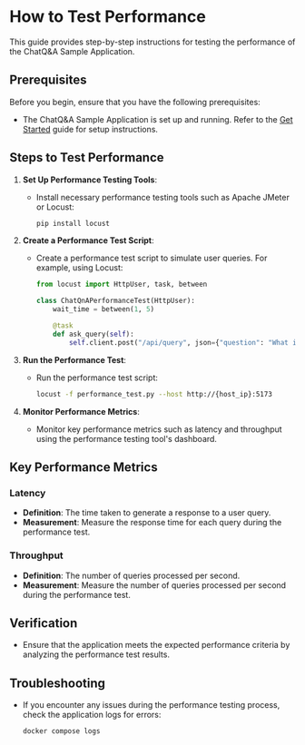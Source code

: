 # How to Test Performance

This guide provides step-by-step instructions for testing the performance of the ChatQ&A Sample Application.

## Prerequisites

Before you begin, ensure that you have the following prerequisites:
- The ChatQ&A Sample Application is set up and running. Refer to the [Get Started](./get-started.md) guide for setup instructions.

## Steps to Test Performance

1. **Set Up Performance Testing Tools**:
    - Install necessary performance testing tools such as Apache JMeter or Locust:
      ```bash
      pip install locust
      ```

2. **Create a Performance Test Script**:
    - Create a performance test script to simulate user queries. For example, using Locust:
      ```python
      from locust import HttpUser, task, between

      class ChatQnAPerformanceTest(HttpUser):
          wait_time = between(1, 5)

          @task
          def ask_query(self):
              self.client.post("/api/query", json={"question": "What is the capital of France?"})
      ```

3. **Run the Performance Test**:
    - Run the performance test script:
      ```bash
      locust -f performance_test.py --host http://{host_ip}:5173
      ```

4. **Monitor Performance Metrics**:
    - Monitor key performance metrics such as latency and throughput using the performance testing tool's dashboard.

## Key Performance Metrics

### Latency

- **Definition**: The time taken to generate a response to a user query.
- **Measurement**: Measure the response time for each query during the performance test.

### Throughput

- **Definition**: The number of queries processed per second.
- **Measurement**: Measure the number of queries processed per second during the performance test.

## Verification

- Ensure that the application meets the expected performance criteria by analyzing the performance test results.

## Troubleshooting

- If you encounter any issues during the performance testing process, check the application logs for errors:
  ```bash
  docker compose logs
  ```


